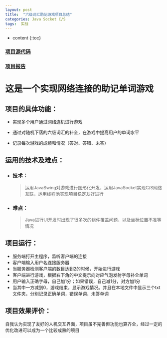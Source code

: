 ```yaml
---
layout: post
title:  "六级词汇助记游戏项目总结"
categories: Java Socket C/S
tags:  实战
---
```


* content
{:toc}

### [项目源代码](https://github.com/W-Java/CET6)

### [项目报告](https://github.com/W-Java/CET6/blob/main/report.doc)

# 这是一个实现网络连接的助记单词游戏

## 项目的具体功能：

* 实现多个用户通过网络连机进行游戏

* 通过对随机下落的六级词汇的补全，在游戏中提高用户的单词水平

* 记录每次游戏的成绩和情况（答对、答错、未答）

## 运用的技术及难点：

* ### 技术：

  > 运用JavaSwing对游戏进行图形化开发，运用JavaSocket实现C/S网络互联，运用线程池实现项目稳定友好进行

* ### 难点：

  > Java进行UI开发时出现了很多次的组件覆盖问题，以及坐标位置不准等情况



## 项目运行：

* 服务端打开主程序，监听客户端的连接
* 客户端输入用户名连接服务器
* 当服务器检测客户端的数目达到2的时候，开始进行游戏
* 客户端进行游戏，根据右下角的中文提示向对应气泡发射字母补全单词
* 用户输入正确字母，自己加1分；如果错误，自己减1分，对方加1分
* 当其中一方减到0，游戏结束，显示游戏情况。并且在本地文件中显示三个txt文件夹，分别记录正确单词，错误单词，未答单词

## 项目效果评价：

自我认为实现了友好的人机交互界面，项目虽不完善但功能也算齐全，经过一定的优化改进可以成为一个比较成熟的项目
